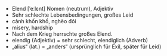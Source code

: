 - Elend [ˈeːlɛnt] Nomen (neutrum), Adjektiv
- Sehr schlechte Lebensbedingungen, großes Leid
- cảnh khốn khổ, nghèo đói 
- misery, hardship
- Nach dem Krieg herrschte großes Elend.
- elendig (Adjektiv) = sehr schlecht, elendiglich (Adverb)	
- „alius“ (lat.) = „anders“ (ursprünglich für Exil, später für Leid)